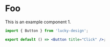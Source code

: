 # Foo

This is an example component 1.

```jsx
import { Button } from 'lucky-design';

export default () => <Button title="Click" />;
```
